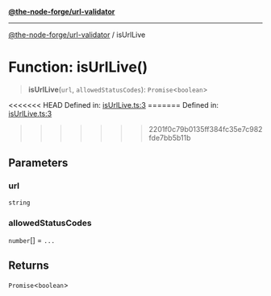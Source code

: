 [**@the-node-forge/url-validator**](../README.md)

---

[@the-node-forge/url-validator](../globals.md) / isUrlLive

# Function: isUrlLive()

> **isUrlLive**(`url`, `allowedStatusCodes`): `Promise`\<`boolean`\>

<<<<<<< HEAD Defined in:
[isUrlLive.ts:3](https://github.com/The-Node-Forge/url-validator/blob/f17bda8fb27e2e9f4fabb0ea59c6b5ba24cc8ee6/src/isUrlLive.ts#L3)
======= Defined in:
[isUrlLive.ts:3](https://github.com/The-Node-Forge/url-validator/blob/aee1b30006d3402313ca25a2cf1919fe298e952a/src/isUrlLive.ts#L3)

> > > > > > > 2201f0c79b0135ff384fc35e7c982fde7bb5b11b

## Parameters

### url

`string`

### allowedStatusCodes

`number`[] = `...`

## Returns

`Promise`\<`boolean`\>
